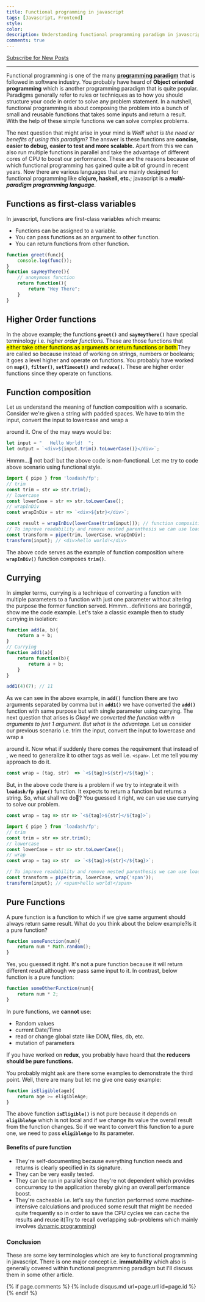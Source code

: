 ```yaml
---
title: Functional programming in javascript
tags: [Javascript, Frontend]
style:
color:
description: Understanding functional programming paradigm in javascript
comments: true
---
```


<a class="text-center" href="https://feedburner.google.com/fb/a/mailverify?uri=Mandy8055&amp;loc=en_US" onclick="window.open(this.href, 'subscribe',
    'left=20,top=20,width=500,height=500,toolbar=1,resizable=0'); return false;">Subscribe for New Posts</a>
    
---

Functional programming is one of the many [**programming paradigm**](https://www.geeksforgeeks.org/introduction-of-programming-paradigms/) that is followed in software industry. You probably have heard of **Object oriented programming** which is another programming paradigm that is quite popular. Paradigms generally refer to rules or techniques as to how you should structure your code in order to solve any problem statement. In a nutshell, functional programming is about composing the problem into a bunch of small and reusable functions that takes some inputs and return a result. With the help of these simple functions we can solve complex problems.

The next question that might arise in your mind is *Well! what is the need or benefits of using this paradigm?* The answer is these functions are **concise, easier to debug, easier to test and more scalable.** Apart from this we can also run multiple functions in parallel and take the advantage of different cores of CPU to boost our performance. These are the reasons because of which functional programming has gained quite a bit of ground in recent years. Now there are various languages that are mainly designed for functional programming like **clojure, haskell, etc.**; javascript is a ***multi-paradigm programming language***.

## Functions as first-class variables
In javascript, functions are first-class variables which means: 
- Functions can be assigned to a variable.
- You can pass functions as an argument to other function.
- You can return functions from other function.

```javascript
function greet(func){
    console.log(func());
}
function sayHeyThere(){
    // anonymous function
    return function(){
        return "Hey There";
    }
}
```
## Higher Order functions
In the above example; the functions **<code>greet()</code>** and **<code>sayHeyThere()</code>** have special terminology i.e. *higher order functions.* These are those functions that <mark style = "background-color: yellow">either take other functions as arguments or return functions or both.</mark>They are called so because instead of working on strings, numbers or booleans; it goes a level higher and operate on functions. You probably have worked on **<code>map()</code>**, **<code>filter()</code>**, **<code>setTimeout()</code>** and **<code>reduce()</code>**. These are higher order functions since they operate on functions.

## Function composition
Let us understand the meaning of function composition with a scenario. Consider we're given a string with padded spaces. We have to trim the input, convert the input to lowercase and wrap a **<code><div></code>** around it. One of the may ways would be:

```javascript
let input = "   Hello World!  ";
let output = `<div>${input.trim().toLowerCase()}</div>`;
```
Hmmm...:thinking: not bad! but the above code is non-functional. Let me try to code above scenario using functional style.

```javascript
import { pipe } from 'loadash/fp';
// trim
const trim = str => str.trim();
// lowercase
const lowerCase = str => str.toLowerCase();
// wrapInDiv
const wrapInDiv = str => `<div>${str}</div>`;

const result = wrapInDiv(lowerCase(trim(input))); // function composition
// To improve readability and remove nested parenthesis we can use loadash
const transform = pipe(trim, lowerCase, wrapInDiv);
transform(input); // <div>hello world!</div>
```
The above code serves as the example of function composition where **<code>wrapInDiv()</code>** function composes **<code>trim()</code>**.

## Currying
In simpler terms, currying is a technique of converting a function with multiple parameters to a function with just one parameter without altering the purpose the former function served. Hmmm...definitions are boring:sleepy:, show me the code example. Let's take a classic example then to study currying in isolation:
```javascript
function add(a, b){
    return a + b;
}
// Currying
function add1(a){
    return function(b){
        return a + b;
    }
}

add1(4)(7); // 11
```
As we can see in the above example, in **<code>add()</code>** function there are two arguments separated by comma but in **<code>add1()</code>** we have converted the **<code>add()</code>** function with same purpose but with single parameter using currying. The next question that arises is *Okay! we converted the function with n arguments to just 1 argument. But what is the advantage.* Let us consider our previous scenario i.e. trim the input, convert the input to lowercase and wrap a **<code><div></code>** around it. Now what if suddenly there comes the requirement that instead of **<code><div></code>**, we need to generalize it to other tags as well i.e. `<span>`. Let me tell you my approach to do it.

```javascript
const wrap = (tag, str)  => `<${tag}>${str}</${tag}>`;
```
But, in the above code there is a problem if we try to integrate it with **<code>loadash/fp pipe()</code>** function. It expects to return a function but returns a string. So, what shall we do:thinking:? You guessed it right, we can use use currying to solve our problem.

```javascript
const wrap = tag => str => `<${tag}>${str}</${tag}>`;
```

```javascript
import { pipe } from 'loadash/fp';
// trim
const trim = str => str.trim();
// lowercase
const lowerCase = str => str.toLowerCase();
// wrap
const wrap = tag => str  => `<${tag}>${str}</${tag}>`;

// To improve readability and remove nested parenthesis we can use loadash
const transform = pipe(trim, lowerCase, wrap('span'));
transform(input); // <span>hello world!</span>
```

## Pure Functions
A pure function is a function to which if we give same argument should always return same result. What do you think about the below example?Is it a pure function?
```javascript
function someFunction(num){
    return num * Math.random();
}
```
Yes, you guessed it right. It's not a pure function because it will return different result although we pass same input to it. In contrast, below function is a pure function:
```javascript
function someOtherFunction(num){
    return num * 2;
}
```

In pure functions, we **cannot** use:
- Random values
- current Date/Time
- read or change global state like DOM, files, db, etc.
- mutation of parameters

If you have worked on **redux**, you probably have heard that the **reducers should be pure functions.**

You probably might ask are there some examples to demonstrate the third point. Well, there are many but let me give one easy example:

```javascript
function isEligible(age){
    return age >= eligibleAge;
}
```
The above function **<code>isEligible()</code>** is not pure because it depends on **<code>eligibleAge</code>** which is not local and if we change its value the overall result from the function changes. So if we want to convert this function to a pure one, we need to pass **<code>eligibleAge</code>** to its parameter.

#### Benefits of pure function
- They're self-documenting because everything function needs and returns is clearly specified in its signature.
- They can be very easily tested.
- They can be run in parallel since they're not dependent which provides concurrency to the application thereby giving an overall performance boost.
- They're cacheable i.e. let's say the function performed some machine-intensive calculations and produced some result that might be needed quite frequently so in order to save the CPU cycles we can cache the results and reuse it(Try to recall overlapping sub-problems which mainly involves [dynamic programming](https://en.wikipedia.org/wiki/Dynamic_programming))

### Conclusion
These are some key terminologies which are key to functional programming in javascript. There is one major concept i.e. **immutability** which also is generally covered within functional programming paradigm but I'll discuss them in some other article.


{% if page.comments %} {% include disqus.md url=page.url id=page.id %} {% endif %}

